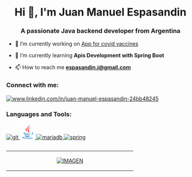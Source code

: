 <h1 align="center">Hi 👋, I'm Juan Manuel Espasandin</h1>
<h3 align="center">A passionate Java backend developer from Argentina</h3>

- 🔭 I’m currently working on [App for covid vaccines](https://github.com/mastranga/Equipo29-Tema5.git)

- 🌱 I’m currently learning **Apis Development with Spring Boot**

- 📫 How to reach me **espasandin.j@gmail.com**

<h3 align="left">Connect with me:</h3>
<p align="left">
<a href="https://linkedin.com/in/www.linkedin.com/in/juan-manuel-espasandin-24bb48245" target="blank"><img align="center" src="https://raw.githubusercontent.com/rahuldkjain/github-profile-readme-generator/master/src/images/icons/Social/linked-in-alt.svg" alt="www.linkedin.com/in/juan-manuel-espasandin-24bb48245" height="30" width="40" /></a>
</p>

<h3 align="left">Languages and Tools:</h3>
<p align="left"> <a href="https://git-scm.com/" target="_blank" rel="noreferrer"> <img src="https://www.vectorlogo.zone/logos/git-scm/git-scm-icon.svg" alt="git" width="40" height="40"/> </a> <a href="https://www.java.com" target="_blank" rel="noreferrer"> <img src="https://raw.githubusercontent.com/devicons/devicon/master/icons/java/java-original.svg" alt="java" width="40" height="40"/> </a> <a href="https://mariadb.org/" target="_blank" rel="noreferrer"> <img src="https://www.vectorlogo.zone/logos/mariadb/mariadb-icon.svg" alt="mariadb" width="40" height="40"/> </a> <a href="https://spring.io/" target="_blank" rel="noreferrer"> <img src="https://www.vectorlogo.zone/logos/springio/springio-icon.svg" alt="spring" width="40" height="40"/> </a> </p>

<table align="left">
  <tr border="none">
    <td width="25%" align="center">
      <p align="center">
        <a href="https://github.com/juanma877/Equipo29" title="Ir a la fuente">
          <img align="center" width=100% src="https://postimg.cc/ThRcVQVR" alt="IMAGEN" />
        </a>
      </p>
    </td>
  </tr>
</table>

